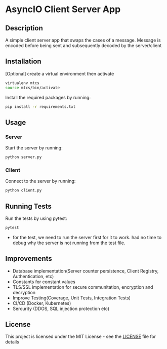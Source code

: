 # AsyncIO Client Server App

## Description

A simple client server app that swaps the cases of a message. Message is encoded before being sent and subsequently decoded by the server/client 

## Installation

[Optional] create a virtual environment then activate
```sh
virtualenv mtcs
source mtcs/bin/activate
```

Install the required packages by running:

```sh
pip install -r requirements.txt
```

## Usage

### Server

Start the server by running:

```sh
python server.py
```

### Client

Connect to the server by running:

```sh
python client.py
```

## Running Tests

Run the tests by using pytest:

```sh
pytest
```

* for the test, we need to run the server first for it to work. had no time to debug why the server is not running from the test file.

## Improvements
- Database implementation(Server counter persistence, Client Registry, Authentication, etc)
- Constants for constant values
- TLS/SSL implementation for secure communitation, encryption and decryption
- Improve Testing(Coverage, Unit Tests, Integration Tests)
- CI/CD (Docker, Kubernetes)
- Sercurity (DDOS, SQL injection protection etc)

## License
This project is licensed under the MIT License - see the [LICENSE](LICENSE) file for details